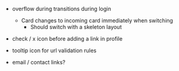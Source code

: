 * overflow during transitions during login
    * Card changes to incoming card immediately when switching
        * Should switch with a skeleton layout

* check / x icon before adding a link in profile
* tooltip icon for url validation rules

* email / contact links?